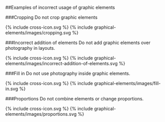 <section id="graphical-elements-examples-of-incorrect-usage-of-graphic-elements">
</section>

##Examples of incorrect usage of graphic elements

###Cropping
Do not crop graphic elements

{% include cross-icon.svg %}
{% include graphical-elements/images/cropping.svg %}

###Incorrect addition of elements
Do not add graphic elements over photography in layouts.

{% include cross-icon.svg %}
{% include graphical-elements/images/incorrect-addition-of-elements.svg %}

###Fill in
Do not use photography inside graphic elements.

{% include cross-icon.svg %}
{% include graphical-elements/images/fill-in.svg %}

###Proportions
Do not combine elements or change proportions.

{% include cross-icon.svg %}
{% include graphical-elements/images/proportions.svg %}